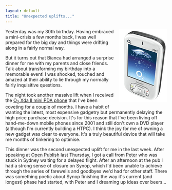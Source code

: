 ```yaml
---
layout: default
title: "Unexpected uplifts..."
---
```


<a href="/v2/blog/2005/08/o2mini.gif"><img style="FLOAT: right; MARGIN: 0px 0px
10px 10px; CURSOR: hand" alt="" src="/v2/blog/2005/08/o2mini.gif" border="0"
/></a>

Yesterday was my 30th birthday. Having embraced a mini-crisis a few
months back, I was well prepared for the big day and things were drifting along
in a fairly normal way.

But it turns out that Bianca had arranged a
surprise dinner for me with my parents and close friends. Talk about
transforming my birthday into a memorable event! I was shocked, touched and
amazed at their ability to lie through my normally fairly inquisitive
questions.

The night took another massive lift when I received the
<a
href="http://www.seeo2.com/product/XdaIImini/template/Product.vm">O<sub>2</sub>
Xda II mini PDA phone</a> that I've been coveting for a couple of months. I
have a habit of wanting the latest, most expensive gadgetry but permanently
delaying the high price purchase decision. It's for this reason that I've been
living off hand-me-down mobile phones since 2001 and still don't own a DVD
player (although I'm currently building a HTPC). I think the joy for me of
owning a new gadget was clear to everyone. It's a truly beautiful device that
will take me months of tinkering to optimise.

This dinner was the
second unexpected uplift for me in the last week. After speaking at [Open
Publish](http://www.openpublish.com.au/) last Thursday, I got a call from
[Peter](http://cs.anu.edu.au/~Peter.Bailey/) who was stuck in Sydney waiting
for a delayed flight. After an afternoon at the pub I had a strong sense of
closure on Synop, which I'd been unable to achieve through the series of
farewells and goodbyes we'd had for other staff. There was something poetic
about Synop finishing the way it's current (and longest) phase had started,
with Peter and I dreaming up ideas over beers...
